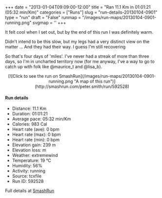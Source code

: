 +++
date = "2013-01-04T09:09:00-12:00"
title = "Ran 11.1 Km in 01:01:21 (05:32 min/Km)"
categories = ["Runs"]
slug = "run-details-20130104-0901"
type = "run"
draft = "False"
runmap = "/images/run-maps/20130104-0901-running.png"
svgmap = '<polyline points="92 13, 91 16, 96 19, 97 23, 99 27, 95 34, 95 36, 100 41, 100 46, 98 55, 97 61, 99 65, 100 68, 98 70, 97 74, 97 79, 97 79, 93 89, 87 88, 76 86, 68 84, 25 75, 20 73, 1 53, 0 46, 1 34, 20 31, 45 33, 54 33, 60 31, 79 15, 83 16, 84 13, 88 11, 94 10">'
+++

It felt cool when I set out, but by the end of this run I was definitely warm. 

Didn't intend to be this slow, but my legs had a very distinct view on the matter ... And they had their way. I guess I'm still recovering  

So that's four days of 'miles'. I've never had a streak of more than three days, so I'm in uncharted territory now (for me anyway, I've a way to go to catch up with folk like @maurice_t and @lisa_b). 

<!--more-->

<center>
[![Click to see the run on SmashRun](/images/run-maps/20130104-0901-running.png "A map of this run")](http://smashrun.com/peter.smith/run/592528)
</center>

#### Run details

* Distance: 11.1 Km
* Duration: 01:01:21
* Average pace: 05:32 min/Km
* Calories: 983 Cal
* Heart rate (ave): 0 bpm
* Heart rate (max): 0 bpm
* Heart rate (min): 0 bpm
* Elevation gain: 239 m
* Elevation loss:  m
* Weather: extremewind
* Temperature: 19 &deg;C
* Humidity: 56%
* Activity: running
* Source: tcxfile
* Run ID: 592528

Full details at [SmashRun](http://smashrun.com/peter.smith/run/592528)